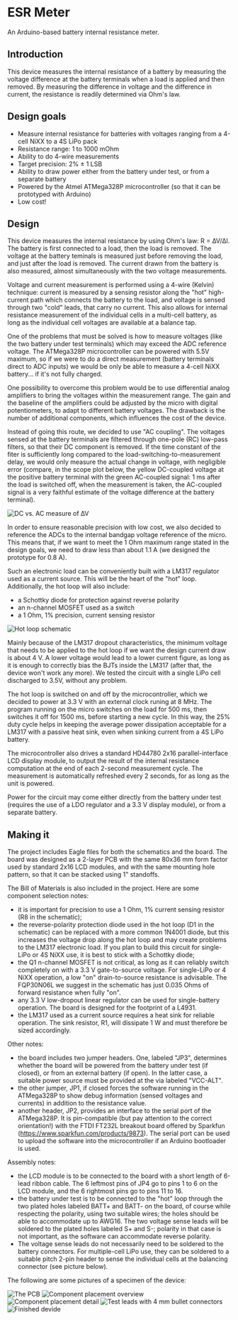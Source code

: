 ESR Meter
=========
An Arduino-based battery internal resistance meter.

Introduction
------------
This device measures the internal resistance of a battery by measuring the voltage difference at the battery terminals when a load is applied and then removed. By measuring the difference in voltage and the difference in current, the resistance is readily determined via Ohm's law.

Design goals
------------
* Measure internal resistance for batteries with voltages ranging from a 4-cell NiXX to a 4S LiPo pack
* Resistance range: 1 to 1000 mOhm
* Ability to do 4-wire measurements
* Target precision: 2% ± 1 LSB
* Ability to draw power either from the battery under test, or from a separate battery
* Powered by the Atmel ATMega328P microcontroller (so that it can be prototyped with Arduino)
* Low cost!

Design
------

This device measures the internal resistance by using Ohm's law: R = ∆V/∆I. The battery is first connected to a load, then the load is removed. The voltage at the battery teminals is measured just before removing the load, and just after the load is removed. The current drawn from the battery is also measured, almost simultaneously with the two voltage measurements.

Voltage and current measurement is performed using a 4-wire (Kelvin) technique: current is measured by a sensing resistor along the "hot" high-current path which connects the battery to the load, and voltage is sensed through two "cold" leads, that carry no current. This also allows for internal resistance measurement of the individual cells in a multi-cell battery, as long as the individual cell voltages are available at a balance tap.

One of the problems that must be solved is how to measure voltages (like the two battery under test terminals) which may exceed the ADC reference voltage. The ATMega328P microcontroller can be powered with 5.5V maximum, so if we were to do a direct measurement (battery terminals direct to ADC inputs) we would be only be able to measure a 4-cell NiXX battery... if it's not fully charged.

One possibility to overcome this problem would be to use differential analog amplifiers to bring the voltages within the measurement range. The gain and the baseline of the amplifiers could be adjusted by the micro with digital potentiometers, to adapt to different battery voltages. The drawback is the number of additional components, which influences the cost of the device.

Instead of going this route, we decided to use "AC coupling". The voltages sensed at the battery terminals are filtered through one-pole (RC) low-pass filters, so that their DC component is removed. If the time constant of the fiter is sufficiently long compared to the load-switching-to-measurement delay, we would only measure the actual change in voltage, with negligible error (compare, in the scope plot below, the yellow DC-coupled voltage at the positive battery terminal with the green AC-coupled signal: 1 ms after the load is switched off, when the measurement is taken, the AC-coupled signal is a very faithful estimate of the voltage difference at the battery terminal).

![DC vs. AC measure of ∆V](screenshots/measure1.png "DC (yellow) vs. AC (green) measure of ∆V")

In order to ensure reasonable precision with low cost, we also decided to reference the ADCs to the internal bandgap voltage reference of the micro. This means that, if we want to meet the 1 Ohm maximum range stated in the design goals, we need to draw less than about 1.1 A (we designed the prototype for 0.8 A).

Such an electronic load can be conveniently built with a LM317 regulator used as a current source. This will be the heart of the "hot" loop. Additionally, the hot loop will also include: 

*  a Schottky diode for protection against reverse polarity
*  an n-channel MOSFET used as a switch
*  a 1 Ohm, 1% precision, current sensing resistor

![Hot loop schematic](screenshots/hotloop.png)

Mainly because of the LM317 dropout characteristics, the minimum voltage that needs to be applied to the hot loop if we want the design current draw is about 4 V. A lower voltage would lead to a lower current figure, as long as it is enough to correctly bias the BJTs inside the LM317 (after that, the device won't work any more). We tested the circuit with a single LiPo cell discharged to 3.5V, without any problem.

The hot loop is switched on and off by the microcontroller, which we decided to power at 3.3 V with an external clock runing at 8 MHz. The program running on the micro switches on the load for 500 ms, then switches it off for 1500 ms, before starting a new cycle. In this way, the 25% duty cycle helps in keeping the average power dissipation acceptable for a LM317 with a passive heat sink, even when sinking current from a 4S LiPo battery.

The microcontroller also drives a standard HD44780 2x16 parallel-interface LCD display module, to output the result of the internal resistance computation at the end of each 2-second measurement cycle. The measurement is automatically refreshed every 2 seconds, for as long as the unit is powered. 

Power for the circuit may come either directly from the battery under test (requires the use of a LDO regulator and a 3.3 V display module), or from a separate battery.

Making it
---------
The project includes Eagle files for both the schematics and the board. The board was designed as a 2-layer PCB with the same 80x36 mm form factor used by standard 2x16 LCD modules, and with the same mounting hole pattern, so that it can be stacked using 1" standoffs.

The Bill of Materials is also included in the project. Here are some component selection notes:

* it is important for precision to use a 1 Ohm, 1% current sensing resistor (R8 in the schematic);
* the reverse-polarity protection diode used in the hot loop (D1 in the schematic) can be replaced with a more common 1N4001 diode, but this increases the voltage drop along the hot loop and may create problems to the LM317 electronic load. If you plan to build this circuit for single-LiPo or 4S NiXX use, it is best to stick with a Schottky diode;
* the Q1 n-channel MOSFET is not critical, as long as it can reliably switch completely on with a 3.3 V gate-to-source voltage. For single-LiPo or 4 NiXX operation, a low "on" drain-to-source resistance is advisable. The FQP30N06L we suggest in the schematic has just 0.035 Ohms of forward resistance when fully "on".
* any 3.3 V low-dropout linear regulator can be used for single-battery operation. The board is designed for the footprint of a L4931. 
* the LM317 used as a current source requires a heat sink for reliable operation. The sink resistor, R1, will dissipate 1 W and must therefore be sized accordingly.

Other notes:

* the board includes two jumper headers. One, labeled "JP3", determines whether the board will be powered from the battery under test (if closed), or from an external battery (if open). In the latter case, a suitable power source must be provided at the via labeled "VCC-ALT".
* the other jumper, JP1, if closed forces the software running in the ATMega328P to show debug information (sensed voltages and currents) in addition to the resistance value.
* another header, JP2, provides an interface to the serial port of the ATMega328P. It is pin-compatible (but pay attention to the correct orientation!) with the FTDI FT232L breakout board offered by Sparkfun (https://www.sparkfun.com/products/9873). The serial port can be used to upload the software into the microcontroller if an Arduino bootloader is used.

Assembly notes:

* the LCD module is to be connected to the board with a short length of 6-lead ribbon cable. The 6 leftmost pins of JP4 go to pins 1 to 6 on the LCD module, and the 6 rightmost pins go to pins 11 to 16.
* the battery under test is to be connected to the "hot" loop through the two plated holes labeled BATT+ and BATT- on the board, of course while respecting the polarity, using two suitable wires; the holes should be able to accommodate up to AWG16. The two voltage sense leads will be soldered to the plated holes labeled S+ and S-; polarity in that case is not important, as the software can accommodate reverse polarity.
* The voltage sense leads do not necessarily need to be soldered to the battery connectors. For multiple-cell LiPo use, they can be soldered to a suitable pitch 2-pin header to sense the individual cells at the balancing connector (see picture below).

The following are some pictures of a specimen of the device:

![The PCB](screenshots/IMG_3101.jpg "The PCB for the ESR Meter")
![Component placement overview](screenshots/IMG_3103.jpg "An overview of component placement and external connections")
![Component placement detail](screenshots/IMG_3103.jpg "A detail view component placement and LCD connections")
![Test leads with 4 mm bullet connectors](screenshots/IMG_3110.jpg "The battery end of the test leads, with 4 mm bullet connectors. The voltage sense leads can be plugged into a mating connector soldered to the battery high-currentconnector, or they can be plugged into the balance connector of a LiPo battery")
![Finished devide](screenshots/IMG_3157.jpg "The completed device")